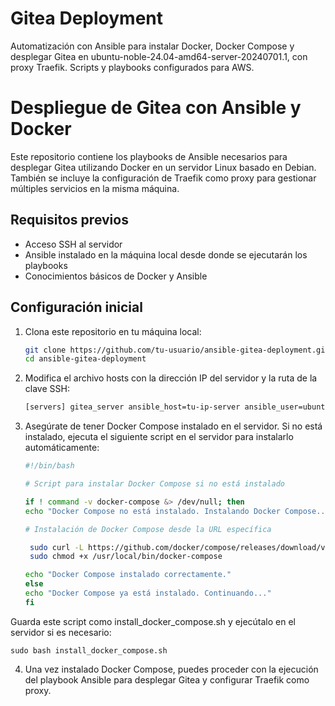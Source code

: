 # Gitea Deployment
Automatización con Ansible para instalar Docker, Docker Compose y desplegar Gitea en ubuntu-noble-24.04-amd64-server-20240701.1, con proxy Traefik. Scripts y playbooks configurados para AWS.

# Despliegue de Gitea con Ansible y Docker

Este repositorio contiene los playbooks de Ansible necesarios para desplegar Gitea utilizando Docker en un servidor Linux basado en Debian. También se incluye la configuración de Traefik como proxy para gestionar múltiples servicios en la misma máquina.

## Requisitos previos

- Acceso SSH al servidor
- Ansible instalado en la máquina local desde donde se ejecutarán los playbooks
- Conocimientos básicos de Docker y Ansible

## Configuración inicial

1. Clona este repositorio en tu máquina local:

   ```bash
   git clone https://github.com/tu-usuario/ansible-gitea-deployment.git
   cd ansible-gitea-deployment

2. Modifica el archivo hosts con la dirección IP del servidor y la ruta de la clave SSH:

   ```bash
   [servers] gitea_server ansible_host=tu-ip-server ansible_user=ubuntu ansible_ssh_private_key_file=/ruta/a/tu/clave-aws.pem

3. Asegúrate de tener Docker Compose instalado en el servidor. Si no está instalado, ejecuta el siguiente script en el servidor para instalarlo automáticamente:

   ```bash
   #!/bin/bash

   # Script para instalar Docker Compose si no está instalado

   if ! command -v docker-compose &> /dev/null; then
   echo "Docker Compose no está instalado. Instalando Docker Compose..."

   # Instalación de Docker Compose desde la URL específica

    sudo curl -L https://github.com/docker/compose/releases/download/v2.28.1/docker-compose-linux-x86_64 -o /usr/local/bin/docker-compose
    sudo chmod +x /usr/local/bin/docker-compose

   echo "Docker Compose instalado correctamente."
   else
   echo "Docker Compose ya está instalado. Continuando..."
   fi

Guarda este script como install_docker_compose.sh y ejecútalo en el servidor si es necesario:

    sudo bash install_docker_compose.sh

4. Una vez instalado Docker Compose, puedes proceder con la ejecución del playbook Ansible para desplegar Gitea y configurar Traefik como proxy.
